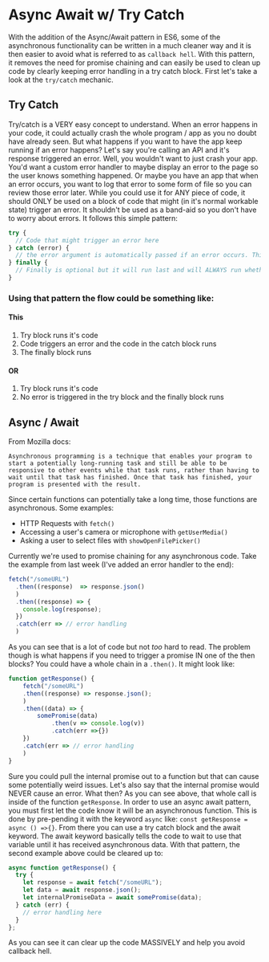 # Async Await w/ Try Catch

With the addition of the Async/Await pattern in ES6, some of the asynchronous functionality can be written in a much cleaner way and it is then easier to avoid what is referred to as `callback hell`. With this pattern, it removes the need for promise chaining and can easily be used to clean up code by clearly keeping error handling in a try catch block. First let's take a look at the `try/catch` mechanic.

## Try Catch

Try/catch is a VERY easy concept to understand. When an error happens in your code, it could actually crash the whole program / app as you no doubt have already seen. But what happens if you want to have the app keep running if an error happens? Let's say you're calling an API and it's response triggered an error. Well, you wouldn't want to just crash your app. You'd want a custom error handler to maybe display an error to the page so the user knows something happened. Or maybe you have an app that when an error occurs, you want to log that error to some form of file so you can review those error later. While you could use it for ANY piece of code, it should ONLY be used on a block of code that might (in it's normal workable state) trigger an error. It shouldn't be used as a band-aid so you don't have to worry about errors. It follows this simple pattern:

```javascript
try {
  // Code that might trigger an error here
} catch (error) {
  // the error argument is automatically passed if an error occurs. This catch block is COMPLETELY ignored if no error was triggered in the try block
} finally {
  // Finally is optional but it will run last and will ALWAYS run whether there was an error or not
}
```

### Using that pattern the flow could be something like:

#### This

1. Try block runs it's code
2. Code triggers an error and the code in the catch block runs
3. The finally block runs

#### OR

1. Try block runs it's code
2. No error is triggered in the try block and the finally block runs

## Async / Await

From Mozilla docs:

`Asynchronous programming is a technique that enables your program to start a potentially long-running task and still be able to be responsive to other events while that task runs, rather than having to wait until that task has finished. Once that task has finished, your program is presented with the result.`

Since certain functions can potentially take a long time, those functions are asynchronous. Some examples:

- HTTP Requests with `fetch()`
- Accessing a user's camera or microphone with `getUserMedia()`
- Asking a user to select files with `showOpenFilePicker()`

Currently we're used to promise chaining for any asynchronous code. Take the example from last week (I've added an error handler to the end):

```javascript
fetch("/someURL")
  .then((response)  => response.json()
  )
  .then((response) => {
    console.log(response);
  })
  .catch(err => // error handling
  )
```

As you can see that is a lot of code but not _too_ hard to read. The problem though is what happens if you need to trigger a promise IN one of the then blocks? You could have a whole chain in a `.then()`. It might look like:

```javascript
function getResponse() {
    fetch("/someURL")
    .then((response) => response.json();
    )
    .then((data) => {
        somePromise(data)
            .then(v => console.log(v))
            .catch(err =>{})
    })
    .catch(err => // error handling
    )
}
```

Sure you could pull the internal promise out to a function but that can cause some potentially weird issues. Let's also say that the internal promise would NEVER cause an error. What then? As you can see above, that whole call is inside of the function `getResponse`. In order to use an async await pattern, you must first let the code know it will be an asynchronous function. This is done by pre-pending it with the keyword `async` like: `const getResponse = async () =>{}`. From there you can use a try catch block and the await keyword. The await keyword basically tells the code to wait to use that variable until it has received asynchronous data. With that pattern, the second example above could be cleared up to:

```javascript
async function getResponse() {
  try {
    let response = await fetch("/someURL");
    let data = await response.json();
    let internalPromiseData = await somePromise(data);
  } catch (err) {
    // error handling here
  }
};
```

As you can see it can clear up the code MASSIVELY and help you avoid callback hell.
